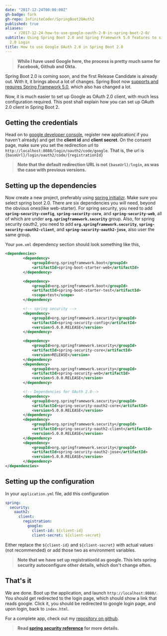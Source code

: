 ```yaml
---
date: "2017-12-24T00:00:00Z"
gh-badge: fork
gh-repo: InfiniteCoder/SpringBoot2OAuth2
published: true
aliases:
    - /2017-12-24-how-to-use-google-oauth-2-0-in-spring-boot-2-0/
subtitle: Using Spring Boot 2.0 and Spring Framework 5.0 features to simplify OAuth
  2.0 Login
title: How to use Google OAuth 2.0 in Spring Boot 2.0
---
```


> **While I have used Google here, the process is pretty much same for Facebook, Github and Okta.**

Spring Boot 2.0 is coming soon, and the first Release Candidate is already out. With it, it brings about a lot of changes. Spring Boot now [supports and requires Spring Framework 5.0](https://github.com/spring-projects/spring-boot/wiki/Spring-Boot-2.0.0-M1-Release-Notes#spring-framework-50), which also has changed a lot.

Now, it is much easier to set up Google as OAuth 2.0 client, with much less configuration required. This post shall explain how you can set up OAuth 2.0 client in Spring Boot 2.

## Getting the credentials
Head on to [google developer console](https://console.developers.google.com/), register new application( if you haven't already) and get the **client id** and **client secret**. On the consent page, make sure you set the redirection url to `http://localhost:8080/login/oauth2/code/google`. That is, the url is `{baseUrl}/login/oauth2/code/{registrationId}`

> **Note that the default redirection URL is not `{baseUrl}/login`, as was the case with previous versions.**


## Setting up the dependencies
Now create a new project, preferably using [spring initializr](https://start.spring.io/). Make sure you select spring boot 2.0. There are six dependencies you will need, beyond the obvious ones(like web-starter).
For spring security, you need to add **`spring-security-config`**, **`spring-security-core`**, and **`spring-security-web`**, all of which are under **`org.springframework.security`** group.
Also, for spring security oauth2, you need to add **`org.springframework.security`**, **`spring-security-oauth2-client`**, and **`spring-security-oauth2-jose`**, also user the same group.

Your `pom.xml` dependency section should look something like this,

``` xml
<dependencies>
        <dependency>
            <groupId>org.springframework.boot</groupId>
            <artifactId>spring-boot-starter-web</artifactId>
        </dependency>

        <dependency>
            <groupId>org.springframework.boot</groupId>
            <artifactId>spring-boot-starter-test</artifactId>
            <scope>test</scope>
        </dependency>

        <!-- spring security -->
        <dependency>
            <groupId>org.springframework.security</groupId>
            <artifactId>spring-security-config</artifactId>
            <version>5.0.0.RELEASE</version>
        </dependency>

        <dependency>
            <groupId>org.springframework.security</groupId>
            <artifactId>spring-security-core</artifactId>
            <version>RELEASE</version>
        </dependency>
        <dependency>
            <groupId>org.springframework.security</groupId>
            <artifactId>spring-security-web</artifactId>
            <version>5.0.0.RELEASE</version>
        </dependency>

        <!-- Dependencies for OAuth 2.0-->
        <dependency>
            <groupId>org.springframework.security</groupId>
            <artifactId>spring-security-oauth2-core</artifactId>
            <version>5.0.0.RELEASE</version>
        </dependency>
        <dependency>
            <groupId>org.springframework.security</groupId>
            <artifactId>spring-security-oauth2-client</artifactId>
            <version>5.0.0.RELEASE</version>
        </dependency>
        <dependency>
            <groupId>org.springframework.security</groupId>
            <artifactId>spring-security-oauth2-jose</artifactId>
            <version>5.0.0.RELEASE</version>
        </dependency>
</dependencies>
```

## Setting up the configuration
In your `application.yml` file, add this configuration

``` yaml
spring:
  security:
    oauth2:
      client:
        registration:
          google:
            client-id: ${client-id}
            client-secret: ${client-secret}
```

Either replace the `${client-id}` and `${client-secret}` with actual values (not recommended) or add those two as environment variables.

> **Note that we have set up registrationId as google. This lets spring security autoconfigure other details, which don't change often.**


## That's it
We are done. Boot up the application, and launch `http://localhost:8080/`. You should get redirected to the login page, which should show a link that reads google. Click it, you should be redirected to google login page, and upon login, back to `index.html`.

For a complete app, check out my [repository on github](https://github.com/InfiniteCoder/SpringBoot2OAuth2).

> **Read [spring security reference](https://docs.spring.io/spring-security/site/docs/current/reference/html5/#jc-oauth2login) for more details.**
